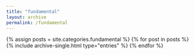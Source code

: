 ```yaml
---
title: "fundamental"
layout: archive
permalink: /fundamental
---
```

{% assign posts = site.categories.fundamental %}
{% for post in posts %}
  {% include archive-single.html type="entries" %}
{% endfor %}

